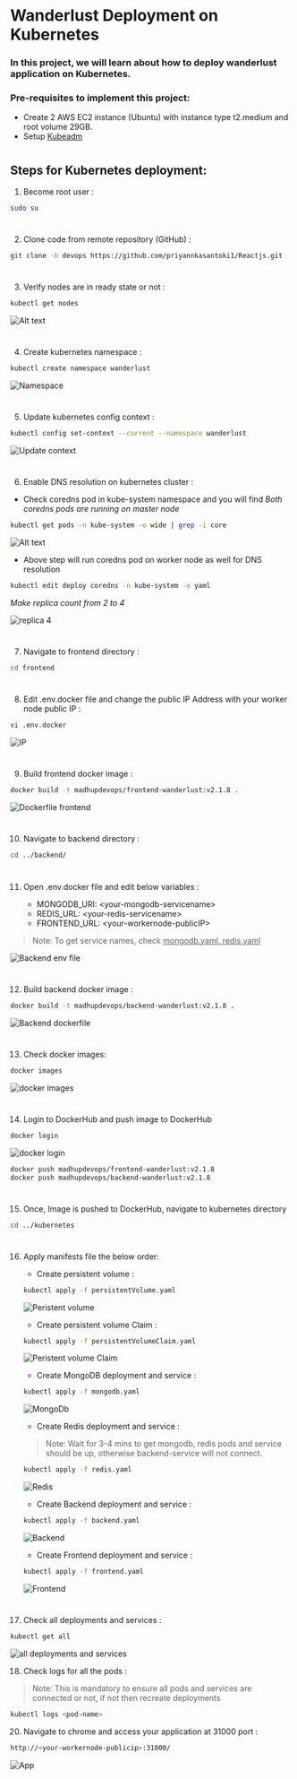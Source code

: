 # Wanderlust Deployment on Kubernetes

### In this project, we will learn about how to deploy wanderlust application on Kubernetes.

### Pre-requisites to implement this project:
-  Create 2 AWS EC2 instance (Ubuntu) with instance type t2.medium and root volume 29GB.
-  Setup <a href="https://github.com/priyannkasantoki1/Reactjs"><u> Kubeadm </a></u>

#
## Steps for Kubernetes deployment:

1) Become root user :
```bash
sudo su
```

#
2) Clone code from remote repository (GitHub) :
```bash
git clone -b devops https://github.com/priyannkasantoki1/Reactjs.git
```

#
3) Verify nodes are in ready state or not :
```bash
kubectl get nodes
```
![Alt text](https://github.com/DevMadhup/wanderlust/blob/devops/kubernetes/assets/nodes.png)

#
4) Create kubernetes namespace :
```bash
kubectl create namespace wanderlust
```
![Namespace](https://github.com/priyannkasantoki1/Reactjs.git)

#
5) Update kubernetes config context : 
```bash
kubectl config set-context --current --namespace wanderlust
```
![Update context]()

#
6) Enable DNS resolution on kubernetes cluster :

- Check coredns pod in kube-system namespace and you will find <i> Both coredns pods are running on master node </i>

```bash
kubectl get pods -n kube-system -o wide | grep -i core
```
![Alt text]()

- Above step will run coredns pod on worker node as well for DNS resolution

```bash
kubectl edit deploy coredns -n kube-system -o yaml
```
<i> Make replica count from 2 to 4 </i>

![replica 4]()

#
7) Navigate to frontend directory :
```bash
cd frontend
```

#
8) Edit .env.docker file and change the public IP Address with your worker node public IP :
```bash
vi .env.docker
```
![IP]()

#
9) Build frontend docker image : 
```bash
docker build -t madhupdevops/frontend-wanderlust:v2.1.8 .
```
![Dockerfile frontend]()

#
10) Navigate to backend directory :
```bash
cd ../backend/
```

#
11) Open .env.docker file and edit below variables : 

    - MONGODB_URI: \<your-mongodb-servicename>
    - REDIS_URL: \<your-redis-servicename>
    - FRONTEND_URL: \<your-workernode-publicIP>

> Note: To get service names, check <u>mongodb.yaml, redis.yaml</u>

![Backend env file]()

#
12) Build backend docker image : 
```bash
docker build -t madhupdevops/backend-wanderlust:v2.1.8 .
```
![Backend dockerfile]()

#
13) Check docker images:
```bash
docker images
```
![docker images]()

#
14) Login to DockerHub and push image to DockerHub
```bash
docker login
```
![docker login]()

```bash
docker push madhupdevops/frontend-wanderlust:v2.1.8
docker push madhupdevops/backend-wanderlust:v2.1.8
```

#
15) Once, Image is pushed to DockerHub, navigate to kubernetes directory
```bash
cd ../kubernetes
```

#
16) Apply manifests file the below order:

    - Create persistent volume :
    ```bash
    kubectl apply -f persistentVolume.yaml 
    ```
    ![Peristent volume]()

    - Create persistent volume Claim :
    ```bash
    kubectl apply -f persistentVolumeClaim.yaml 
    ```
    ![Peristent volume Claim]()

    - Create MongoDB deployment and service :
    ```bash
    kubectl apply -f mongodb.yaml 
    ```
    ![MongoDb]()

    - Create Redis deployment and service :
    > Note: Wait for 3-4 mins to get mongodb, redis pods and service should be up, otherwise backend-service will not connect.
    ```bash
    kubectl apply -f redis.yaml 
    ```
    ![Redis]()

    - Create Backend deployment and service :
    ```bash
    kubectl apply -f backend.yaml 
    ```
    ![Backend]()

    - Create Frontend deployment and service :
    ```bash
    kubectl apply -f frontend.yaml
    ```
    ![Frontend]()

#
17)  Check all deployments and services :
```bash 
kubectl get all
```
![all deployments and services]()

18) Check logs for all the pods :
> Note: This is mandatory to ensure all pods and services are connected or not, if not then recreate deployments
```bash
kubectl logs <pod-name>
```

20) Navigate to chrome and access your application at 31000 port :
```bash
http://<your-workernode-publicip>:31000/
```
![App](https://github.com/priyannkasantoki1/Reactjs.git)

#
